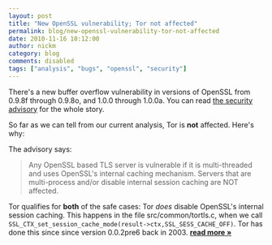 ```yaml
---
layout: post
title: "New OpenSSL vulnerability; Tor not affected"
permalink: blog/new-openssl-vulnerability-tor-not-affected
date: 2010-11-16 10:12:00
author: nickm
category: blog
comments: disabled
tags: ["analysis", "bugs", "openssl", "security"]
---
```


There's a new buffer overflow vulnerability in versions of OpenSSL from 0.9.8f through 0.9.8o, and 1.0.0 through 1.0.0a. You can read [the security advisory](http://openssl.org/news/secadv_20101116.txt) for the whole story.

So far as we can tell from our current analysis, Tor is **not** affected. Here's why:

The advisory says:

> Any OpenSSL based TLS server is vulnerable if it is multi-threaded and uses OpenSSL's internal caching mechanism. Servers that are multi-process and/or disable internal session caching are NOT affected.

Tor qualifies for **both** of the safe cases: Tor *does* disable OpenSSL's internal session caching. This happens in the file src/common/tortls.c, when we call `SSL_CTX_set_session_cache_mode(result->ctx,SSL_SESS_CACHE_OFF)`. Tor has done this since since version 0.0.2pre6 back in 2003. [**read more »**](https://blog.torproject.org/blog/new-openssl-vulnerability-tor-not-affected)
